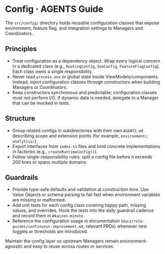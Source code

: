 # Config · AGENTS Guide

The `src/config/` directory holds reusable configuration classes that expose environment, feature flag, and integration settings to Managers and Coordinators.

## Principles

- Treat configuration as a dependency object. Wrap every logical concern in a dedicated class (e.g., `RoutingConfig`, `SeoConfig`, `FeatureFlagConfig`). Each class owns a single responsibility.
- Never read `process.env` or global state inside ViewModels/components. Instead, inject configuration classes through constructors when building Managers or Coordinators.
- Keep constructors synchronous and predictable; configuration classes must not perform I/O. If dynamic data is needed, delegate to a Manager that can be mocked in tests.

## Structure

- Group related configs in subdirectories with their own `AGENTS.md` describing scope and extension points (for example, `environment/`, `analytics/`).
- Export interfaces from `index.ts` files and bind concrete implementations in factories (e.g., `createRuntimeConfig()`).
- Follow single-responsibility rules: split a config file before it exceeds 200 lines or spans multiple domains.

## Guardrails

- Provide type-safe defaults and validation at construction time. Use Value Objects or schema parsing to fail fast when environment variables are missing or malformed.
- Add unit tests for each config class covering happy path, missing values, and overrides. Hook the tests into the daily guardrail cadence and record them in `#kaizen-minute`.
- Reference the configuration usage in documentation (`docs/role-guides/continuous-improvement.md`, relevant PRDs) whenever new toggles or thresholds are introduced.

Maintain the config layer so upstream Managers remain environment-agnostic and easy to reuse across routes or services.
